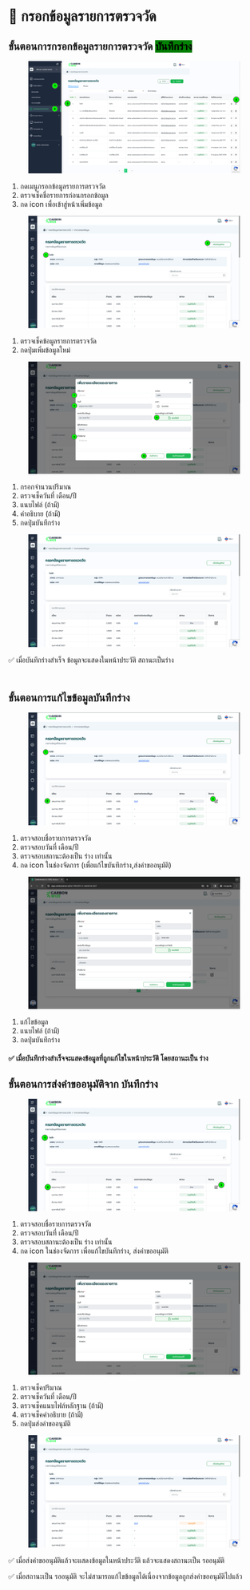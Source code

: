 # 📝 กรอกข้อมูลรายการตรวจวัด

## **ขั้นตอนการ**กรอกข้อมูลรายการตรวจวัด <mark style="background-color:green;">**บันทึกร่าง**</mark>

<figure><img src="../.gitbook/assets/image (34).png" alt=""><figcaption></figcaption></figure>

1. กดเมนูกรอกข้อมูลรายการตรวจวัด
2. ตรวจเช็คชื่อรายการก่อนกรอกข้อมูล
3. กด icon เพื่อเข้าสู่หน้าเพิ่มข้อมูล



<figure><img src="../.gitbook/assets/image (36).png" alt=""><figcaption></figcaption></figure>

1. ตรวจเช็คข้อมูลรายการตรวจวัด
2. กดปุ่มเพิ่มข้อมูลใหม่



<figure><img src="../.gitbook/assets/image (38).png" alt=""><figcaption></figcaption></figure>

1. กรอกจำนวนปริมาณ
2. ตรวจเช็ควันที่ เดือน/ปี
3. แนบไฟล์ (ถ้ามี)
4. คำอธิบาย (ถ้ามี)
5. กดปุ่มบันทึกร่าง



<figure><img src="../.gitbook/assets/image (40).png" alt=""><figcaption></figcaption></figure>

✅ เมื่อบันทึกร่างสำเร็จ ข้อมูลจะแสดงในหน้าประวัติ สถานะเป็นร่าง

\
**ขั้นตอนการแก้ไขข้อมูลบันทึกร่าง**
-----------------------------------

<figure><img src="../.gitbook/assets/image (41).png" alt=""><figcaption></figcaption></figure>

1. ตรวจสอบชื่อรายการตรวจวัด
2. ตรวจสอบวันที่ เดือน/ปี
3. ตรวจสอบสถานะต้องเป็น ร่าง เท่านั้น
4. กด icon ในช่องจัดการ (เพื่อแก้ไขบันทึกร่าง,ส่งคำขออนุมัติ)



<figure><img src="../.gitbook/assets/image (196).png" alt=""><figcaption></figcaption></figure>

1. แก้ไขข้อมูล
2. แนบไฟล์ (ถ้ามี)
3. กดปุ่มบันทึกร่าง

#### ✅ เมื่อบันทึกร่างสำเร็จจะแสดงข้อมูลที่ถูกแก้ไขในหน้าประวัติ โดยสถานะเป็น ร่าง



## **ขั้นตอนการส่งคำขออนุมัติจาก บันทึกร่าง**

<figure><img src="../.gitbook/assets/image.png" alt=""><figcaption></figcaption></figure>

1. ตรวจสอบชื่อรายการตรวจวัด
2. ตรวจสอบวันที่ เดือน/ปี
3. ตรวจสอบสถานะต้องเป็น ร่าง เท่านั้น
4. กด icon ในช่องจัดการ เพื่อแก้ไขบันทึกร่าง, ส่งคำขออนุมัติ



<figure><img src="../.gitbook/assets/image (3).png" alt=""><figcaption></figcaption></figure>

1. ตรวจเช็คปริมาณ
2. ตรวจเช็ควันที่ เดือน/ปี
3. ตรวจเช็คแนบไฟล์หลักฐาน (ถ้ามี)
4. ตรวจเช็คคำอธิบาย (ถ้ามี)
5. กดปุ่มส่งคำขออนุมัติ



<figure><img src="../.gitbook/assets/image (4).png" alt=""><figcaption></figcaption></figure>

✅ เมื่อส่งคำขออนุมัติแล้วจะแสดงข้อมูลในหน้าประวัติ แล้วจะแสดงสถานะเป็น รออนุมัติ

✅ เมื่อสถานะเป็น รออนุมัติ จะไม่สามารถแก้ไขข้อมูลได้เนื่องจากข้อมูลถูกส่งคำขออนุมัติไปแล้ว

